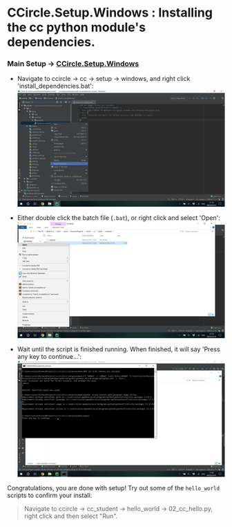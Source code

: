 # CCircle.Setup.Windows : Installing the cc python module's dependencies.
### Main Setup -> [CCircle.Setup.Windows](../setup.md)

* Navigate to ccircle -> cc -> setup -> windows, and right click 'install_dependencies.bat':
  ![show_in_explorer](image/show_in_explorer_batch.png)
  
* Either double click the batch file (`.bat`), or right click and select 'Open':
  ![run_windows_install](image/run_windows_install_batch.png)

* Wait until the script is finished running. When finished, it will say 'Press any key to continue...':
  ![success_run_windows_install](image/success_batch.png)

Congratulations, you are done with setup! Try out some of the `hello_world` scripts to confirm your install: 
  > Navigate to ccircle -> cc_student -> hello_world -> 02_cc_hello.py, right click and then select "Run".

